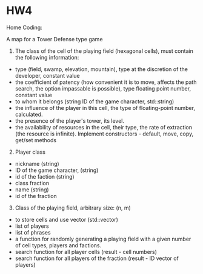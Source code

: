 # HW4

Home Coding:

A map for a Tower Defense type game
1) The class of the cell of the playing field (hexagonal cells), must contain the following information:
- type (field, swamp, elevation, mountain), type at the discretion of the developer, constant value
- the coefficient of patency (how convenient it is to move, affects the path search, the option impassable is possible), type floating point number, constant value
- to whom it belongs (string ID of the game character, std::string)
- the influence of the player in this cell, the type of floating-point number, calculated.
- the presence of the player's tower, its level.
- the availability of resources in the cell, their type, the rate of extraction (the resource is infinite).
Implement constructors - default, move, copy, get/set methods
2) Player class
- nickname (string)
- ID of the game character, (string)
- id of the faction (string)
- class fraction
- name (string)
- id of the fraction
3) Class of the playing field, arbitrary size: (n, m)
- to store cells and use vector (std::vector)
- list of players
- list of phrases
- a function for randomly generating a playing field with a given number of cell types, players and factions.
- search function for all player cells (result - cell numbers)
- search function for all players of the fraction (result - ID vector of players)
